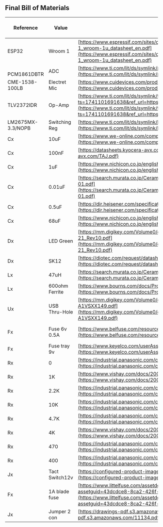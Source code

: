 ## Final Bill of Materials

| Reference         | Value          | Datasheet                                                                                                                                                                                                                                                | Supplier | Supplier Part Number          | Qty | Cost per unit |
| ----------------- | -------------- | -------------------------------------------------------------------------------------------------------------------------------------------------------------------------------------------------------------------------------------------------------- | -------- | ----------------------------- | --- | ------------- |
| ESP32             | Wroom 1        | [https://www.espressif.com/sites/default/files/documentation/esp32-s3-wroom-1_wroom-1u_datasheet_en.pdf](https://www.espressif.com/sites/default/files/documentation/esp32-s3-wroom-1_wroom-1u_datasheet_en.pdf)                                         | Digikey  | 1965-ESP32-S3-WROOM-1-N4CT-ND | 2   | 5.06          |
| <br>PCM1861DBTR   | ADC            | [https://www.ti.com/lit/ds/symlink/pcm1864.pdf](https://www.ti.com/lit/ds/symlink/pcm1864.pdf)                                                                                                                                                           | Digikey  | 296-37833-1-ND                | 2   | 4.42          |
| CME-1538-100LB    | Electret Mic   | [https://www.cuidevices.com/product/resource/cme-1538-100lb.pdf](https://www.cuidevices.com/product/resource/cme-1538-100lb.pdf)                                                                                                                         | Digikey  | 102-2190-ND                   | 4   | 3.53          |
| TLV2372IDR        | Op-Amp         | [https://www.ti.com/lit/ds/symlink/tlv2371-q1.pdf?ts=1741101691638&ref_url=https%253A%252F%252Fwww.google.com%252F](https://www.ti.com/lit/ds/symlink/tlv2371-q1.pdf?ts=1741101691638&ref_url=https%253A%252F%252Fwww.google.com%252F)                   | Digikey  | 296-10528-1-ND                | 4   | 1.48          |
| LM2675MX-3.3/NOPB | Switching Reg  | [https://www.ti.com/lit/ds/symlink/lm2675.pdf](https://www.ti.com/lit/ds/symlink/lm2675.pdf)                                                                                                                                                             | Digikey  | LM2675MX-3.3/NOPBCT-ND        | 4   | 4.36          |
| Cx                | 10uF           | [https://www.we-online.com/components/products/datasheet/865080540004.pdf](https://www.we-online.com/components/products/datasheet/865080540004.pdf)                                                                                                     | Digikey  | 732-8503-1-ND                 | 25  | 0.18          |
| Cx                | 100nF          | [https://datasheets.kyocera-avx.com/TAJ.pdf](https://datasheets.kyocera-avx.com/TAJ.pdf)                                                                                                                                                                 | Digikey  | 478-3286-1-ND                 | 25  | 0.388         |
| Cx                | 1uF            | [https://www.nichicon.co.jp/english/series_items/catalog_pdf/e-uwp.pdf](https://www.nichicon.co.jp/english/series_items/catalog_pdf/e-uwp.pdf)                                                                                                           | Digikey  | 493-9825-1-ND                 | 25  | 0.63          |
| Cx                | 0.01uF         | [https://search.murata.co.jp/Ceramy/image/img/A01X/G101/ENG/GRM033R61E103KA12-01.pdf](https://search.murata.co.jp/Ceramy/image/img/A01X/G101/ENG/GRM033R61E103KA12-01.pdf)                                                                               | Digikey  | 490-7194-1-ND                 | 25  | 0.018         |
| Cx                | 0.5uF          | [https://dir.heisener.com/specification-pdf/en/TAJR474K020RNJ.pdf](https://dir.heisener.com/specification-pdf/en/TAJR474K020RNJ.pdf)                                                                                                                     | Digikey  | 478-3964-1-ND                 | 25  | 0.38          |
| Cx                | 68uF           | [https://www.nichicon.co.jp/english/series_items/catalog_pdf/e-uud.pdf](https://www.nichicon.co.jp/english/series_items/catalog_pdf/e-uud.pdf)                                                                                                           | Digikey  | 493-2289-1-ND                 | 25  | 0.3           |
| Dx                | LED Green      | [https://mm.digikey.com/Volume0/opasdata/d220001/medias/docus/4320/CMD17-21_Rev10.pdf](https://mm.digikey.com/Volume0/opasdata/d220001/medias/docus/4320/CMD17-21_Rev10.pdf)                                                                             | Digikey  | L62505CT-ND                   | 10  | 0.52          |
| Dx                | SK12           | [https://diotec.com/request/datasheet/sk12.pdf](https://diotec.com/request/datasheet/sk12.pdf)                                                                                                                                                           | Digikey  | 4878-SK12CT-ND                | 10  | 0.085         |
| Lx                | 47uH           | [https://search.murata.co.jp/Ceramy/image/img/P02/JELF243B-9125.pdf](https://search.murata.co.jp/Ceramy/image/img/P02/JELF243B-9125.pdf)                                                                                                                 | Digikey  | 490-18465-1-ND                | 10  | 0.17          |
| Lx                | 600ohm Ferrite | [https://www.bourns.com/docs/Product-Datasheets/mh.pdf](https://www.bourns.com/docs/Product-Datasheets/mh.pdf)                                                                                                                                           | Digikey  | MH2029-601YCT-ND              | 10  | 0.058         |
| Ux                | USB Thru-Hole  | [https://mm.digikey.com/Volume0/opasdata/d220001/medias/docus/5054/USB-A1VSXX149.pdf](https://mm.digikey.com/Volume0/opasdata/d220001/medias/docus/5054/USB-A1VSXX149.pdf)                                                                               | Digikey  | USB-A1VSB6                    | 5   | 0.66          |
| Fx                | Fuse 6v 0.5A   | [https://www.belfuse.com/resources/datasheets/circuitprotection/ds-cp-0zck-series.pdf](https://www.belfuse.com/resources/datasheets/circuitprotection/ds-cp-0zck-series.pdf)                                                                             | Digikey  | 5923-0ZCK0050FF2ECT-ND        | 5   | 0.24          |
| Fx                | Fuse tray 9v   | [https://www.keyelco.com/userAssets/file/M65p43.pdf](https://www.keyelco.com/userAssets/file/M65p43.pdf)                                                                                                                                                 | Digikey  | 36-3587-20CT-ND               | 5   | 1.89          |
| Rx                | 0              | [https://industrial.panasonic.com/cdbs/www-data/pdf/RDA0000/AOA0000C301.pdf](https://industrial.panasonic.com/cdbs/www-data/pdf/RDA0000/AOA0000C301.pdf)                                                                                                 | Digikey  | P0.0ACT-ND                    | 30  | 0.024         |
| Rx                | 1K             | [https://www.vishay.com/docs/20043/crcwhpe3.pdf](https://www.vishay.com/docs/20043/crcwhpe3.pdf)                                                                                                                                                         | Digikey  | 541-1.00KTCT-ND               | 15  | 0.087         |
| Rx                | 2.2K           | [https://industrial.panasonic.com/cdbs/www-data/pdf/RDO0000/AOA0000C331.pdf](https://industrial.panasonic.com/cdbs/www-data/pdf/RDO0000/AOA0000C331.pdf)                                                                                                 | Digikey  | P2.2KADCT-ND                  | 15  | 0.059         |
| Rx                | 10K            | [https://industrial.panasonic.com/cdbs/www-data/pdf/RDO0000/AOA0000C331.pdf](https://industrial.panasonic.com/cdbs/www-data/pdf/RDO0000/AOA0000C331.pdf)                                                                                                 | Digikey  | P16059CT-ND                   | 15  | 0.086         |
| Rx                | 4.7K           | [https://industrial.panasonic.com/cdbs/www-data/pdf/RDO0000/AOA0000C331.pdf](https://industrial.panasonic.com/cdbs/www-data/pdf/RDO0000/AOA0000C331.pdf)                                                                                                 | Digikey  | P16073CT-ND                   | 15  | 0.086         |
| Rx                | 4K             | [https://www.vishay.com/docs/20043/crcwhpe3.pdf](https://www.vishay.com/docs/20043/crcwhpe3.pdf)                                                                                                                                                         | Digikey  | 541-4.02KTCT-ND               | 15  | 0.099         |
| Rx                | 470            | [https://industrial.panasonic.com/cdbs/www-data/pdf/RDO0000/AOA0000C331.pdf](https://industrial.panasonic.com/cdbs/www-data/pdf/RDO0000/AOA0000C331.pdf)                                                                                                 | Digikey  | 10-ERJ-P06F4700VCT-ND         | 15  | 0.086         |
| Rx                | 400            | [https://industrial.panasonic.com/cdbs/www-data/pdf/RDO0000/AOA0000C331.pdf](https://industrial.panasonic.com/cdbs/www-data/pdf/RDO0000/AOA0000C331.pdf)                                                                                                 | Digikey  | 10-ERJ-P06F4020VCT-ND         | 15  | 0.086         |
| Jx                | Tact Switch12v | [https://configured-product-images.s3.amazonaws.com/Datasheets/TL3305.pdf](https://configured-product-images.s3.amazonaws.com/Datasheets/TL3305.pdf)                                                                                                     | Digikey  | EG5351CT-ND                   | 10  | 0.193         |
| Fx                | 1A blade fuse  | [https://www.littelfuse.com/assetdocs/littelfuse_datasheet_287_atof_r2.7.pdf?assetguid=43dcdce8-8ca2-426f-8998-7e566f048d40](https://www.littelfuse.com/assetdocs/littelfuse_datasheet_287_atof_r2.7.pdf?assetguid=43dcdce8-8ca2-426f-8998-7e566f048d40) | Digikey  | F4191-ND                      | 5   | 0.32          |
| Jx                | Jumper 2 con   | [https://drawings-pdf.s3.amazonaws.com/11134.pdf](https://drawings-pdf.s3.amazonaws.com/11134.pdf)                                                                                                                                                       | Digikey  | S9000-ND                      | 10  | 0.32          |